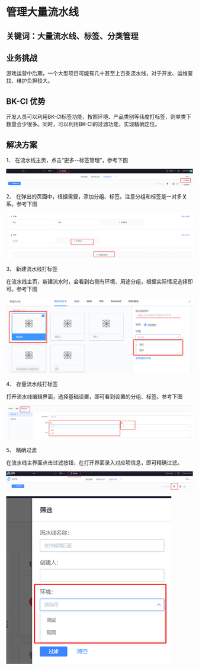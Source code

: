 # 管理大量流水线


## 关键词：大量流水线、标签、分类管理

## 业务挑战

游戏运营中后期，一个大型项目可能有几十甚至上百条流水线，对于开发、运维查找、维护负担较大。

## BK-CI 优势

开发人员可以利用BK-CI标签功能，按照环境、产品类别等纬度打标签，则单类下数量会少很多。同时，可以利用BK-CI的过滤功能，实现精确定位。


## 解决方案

1、 在流水线主页，点击“更多--标签管理”，参考下图

![&#x56FE;1](../../../assets/scene-Manage-large-pipelines-a.png)

2、 在弹出的页面中，根据需要，添加分组、标签。注意分组和标签是一对多关系。参考下图

![&#x56FE;1](../../../assets/scene-Manage-large-pipelines-b.png)

3、 新建流水线打标签

在流水线主页，新建流水时，会看到右侧有环境、用途分组，根据实际情况选择即可。参考下图

![&#x56FE;1](../../../assets/scene-Manage-large-pipelines-c.png)

4、 存量流水线打标签

打开流水线编辑界面，选择基础设置，即可看到设置的分组、标签。参考下图

![&#x56FE;1](../../../assets/scene-Manage-large-pipelines-d.png)

5、 精确过滤

在流水线主界面点击过滤按钮，在打开界面录入对应项信息，即可精确过滤。

![&#x56FE;1](../../../assets/scene-Manage-large-pipelines-e.png)

![&#x56FE;1](../../../assets/scene-Manage-large-pipelines-f.png)